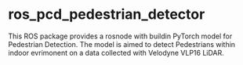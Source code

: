 # ros_pcd_pedestrian_detector

This ROS package provides a rosnode with buildin PyTorch model for Pedestrian Detection.
The model is aimed to detect Pedestrians within indoor evrimonent on a data collected with Velodyne VLP16 LiDAR.
